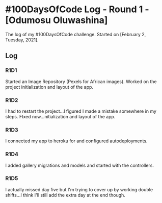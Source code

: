 # #100DaysOfCode Log - Round 1 - [Odumosu Oluwashina]

The log of my #100DaysOfCode challenge. Started on [February 2, Tuesday, 2021].

## Log

### R1D1 
Started an Image Repository (Pexels for African images). Worked on the project initialization and layout of the app.

### R1D2
I had to restart the project...I figured I made a mistake somewhere in my steps. FIxed now...nitialization and layout of the app.

### R1D3
I connected my app to heroku for and configured autodeployments.


### R1D4
I added gallery migrations and models and started with the controllers. 

### R1D5
I actually missed day five but I'm trying to cover up by working double shifts...I think I'll still add the extra day at the end though.

